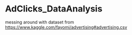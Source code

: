 # AdClicks_DataAnalysis
messing around with dataset from https://www.kaggle.com/fayomi/advertising#advertising.csv

